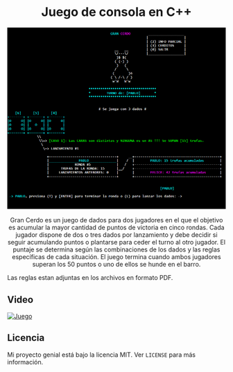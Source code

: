 <h1 align="center">Juego de consola en C++</h1>

<p align="center">
  <img src="imagen1.png" alt="Captura de Pantalla">
</p>

<p align="center">
Gran Cerdo es un juego de dados para dos jugadores en el que el objetivo es acumular la mayor cantidad de puntos de victoria en cinco rondas. Cada jugador dispone de dos o tres dados por lanzamiento y debe decidir si seguir acumulando puntos o plantarse para ceder el turno al otro jugador. El puntaje se determina según las combinaciones de los dados y las reglas específicas de cada situación. El juego termina cuando ambos jugadores superan los 50 puntos o uno de ellos se hunde en el barro.
  
Las reglas estan adjuntas en los archivos en formato PDF.
</p>


## Video

[![Juego](https://img.youtube.com/vi/6Pb5VGrqCtw/1.jpg)](https://www.youtube.com/watch?v=6Pb5VGrqCtw)





## Licencia

Mi proyecto genial está bajo la licencia MIT. Ver `LICENSE` para más información.
